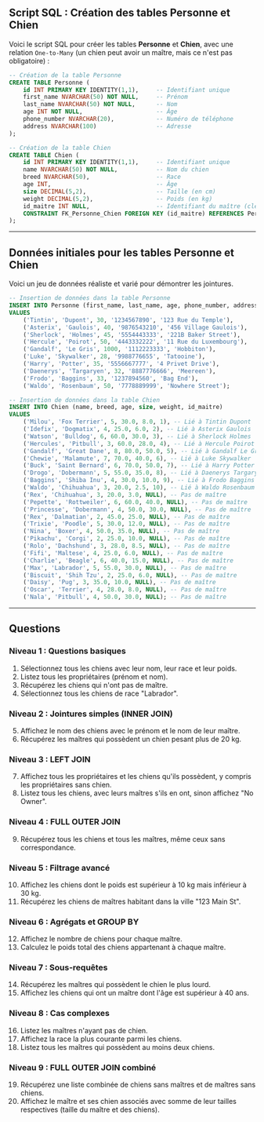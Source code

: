 ## Script SQL : Création des tables **Personne** et **Chien**

Voici le script SQL pour créer les tables **Personne** et **Chien**, avec une relation `One-to-Many` (un chien peut avoir un maître, mais ce n'est pas obligatoire) :

```sql
-- Création de la table Personne
CREATE TABLE Personne (
    id INT PRIMARY KEY IDENTITY(1,1),     -- Identifiant unique
    first_name NVARCHAR(50) NOT NULL,     -- Prénom
    last_name NVARCHAR(50) NOT NULL,      -- Nom
    age INT NOT NULL,                     -- Âge
    phone_number NVARCHAR(20),            -- Numéro de téléphone
    address NVARCHAR(100)                 -- Adresse
);

-- Création de la table Chien
CREATE TABLE Chien (
    id INT PRIMARY KEY IDENTITY(1,1),     -- Identifiant unique
    name NVARCHAR(50) NOT NULL,           -- Nom du chien
    breed NVARCHAR(50),                   -- Race
    age INT,                              -- Âge
    size DECIMAL(5,2),                    -- Taille (en cm)
    weight DECIMAL(5,2),                  -- Poids (en kg)
    id_maitre INT NULL,                   -- Identifiant du maître (clé étrangère)
    CONSTRAINT FK_Personne_Chien FOREIGN KEY (id_maitre) REFERENCES Personne(id)
);
```

---

## Données initiales pour les tables **Personne** et **Chien**

Voici un jeu de données réaliste et varié pour démontrer les jointures.

```sql
-- Insertion de données dans la table Personne
INSERT INTO Personne (first_name, last_name, age, phone_number, address)
VALUES 
    ('Tintin', 'Dupont', 30, '1234567890', '123 Rue du Temple'),
    ('Asterix', 'Gaulois', 40, '9876543210', '456 Village Gaulois'),
    ('Sherlock', 'Holmes', 45, '5554443333', '221B Baker Street'),
    ('Hercule', 'Poirot', 50, '4443332222', '11 Rue du Luxembourg'),
    ('Gandalf', 'Le Gris', 1000, '1112223333', 'Hobbiton'),
    ('Luke', 'Skywalker', 28, '9988776655', 'Tatooine'),
    ('Harry', 'Potter', 35, '5556667777', '4 Privet Drive'),
    ('Daenerys', 'Targaryen', 32, '8887776666', 'Meereen'),
    ('Frodo', 'Baggins', 33, '1237894560', 'Bag End'),
    ('Waldo', 'Rosenbaum', 50, '7778889999', 'Nowhere Street');

-- Insertion de données dans la table Chien
INSERT INTO Chien (name, breed, age, size, weight, id_maitre)
VALUES 
    ('Milou', 'Fox Terrier', 5, 30.0, 8.0, 1), -- Lié à Tintin Dupont
    ('Idefix', 'Dogmatix', 4, 25.0, 6.0, 2), -- Lié à Asterix Gaulois
    ('Watson', 'Bulldog', 6, 60.0, 30.0, 3), -- Lié à Sherlock Holmes
    ('Hercules', 'Pitbull', 3, 60.0, 28.0, 4), -- Lié à Hercule Poirot
    ('Gandalf', 'Great Dane', 8, 80.0, 50.0, 5), -- Lié à Gandalf Le Gris
    ('Chewie', 'Malamute', 7, 70.0, 40.0, 6), -- Lié à Luke Skywalker
    ('Buck', 'Saint Bernard', 6, 70.0, 50.0, 7), -- Lié à Harry Potter
    ('Drogo', 'Dobermann', 5, 55.0, 35.0, 8), -- Lié à Daenerys Targaryen
    ('Baggins', 'Shiba Inu', 4, 30.0, 10.0, 9), -- Lié à Frodo Baggins
    ('Waldo', 'Chihuahua', 3, 20.0, 2.5, 10), -- Lié à Waldo Rosenbaum
    ('Rex', 'Chihuahua', 3, 20.0, 3.0, NULL), -- Pas de maître
    ('Pepette', 'Rottweiler', 6, 60.0, 40.0, NULL), -- Pas de maître
    ('Princesse', 'Dobermann', 4, 50.0, 30.0, NULL), -- Pas de maître
    ('Rex', 'Dalmatian', 2, 45.0, 25.0, NULL), -- Pas de maître
    ('Trixie', 'Poodle', 5, 30.0, 12.0, NULL), -- Pas de maître
    ('Nina', 'Boxer', 4, 50.0, 35.0, NULL), -- Pas de maître
    ('Pikachu', 'Corgi', 2, 25.0, 10.0, NULL), -- Pas de maître
    ('Rolo', 'Dachshund', 3, 28.0, 8.5, NULL), -- Pas de maître
    ('Fifi', 'Maltese', 4, 25.0, 6.0, NULL), -- Pas de maître
    ('Charlie', 'Beagle', 6, 40.0, 15.0, NULL), -- Pas de maître
    ('Max', 'Labrador', 5, 55.0, 30.0, NULL), -- Pas de maître
    ('Biscuit', 'Shih Tzu', 2, 25.0, 6.0, NULL), -- Pas de maître
    ('Daisy', 'Pug', 3, 35.0, 10.0, NULL), -- Pas de maître
    ('Oscar', 'Terrier', 4, 28.0, 8.0, NULL), -- Pas de maître
    ('Nala', 'Pitbull', 4, 50.0, 30.0, NULL); -- Pas de maître

```

---

## Questions

### Niveau 1 : Questions basiques
1. Sélectionnez tous les chiens avec leur nom, leur race et leur poids.
2. Listez tous les propriétaires (prénom et nom).
3. Récupérez les chiens qui n'ont pas de maître.
4. Sélectionnez tous les chiens de race "Labrador".

### Niveau 2 : Jointures simples (INNER JOIN)
5. Affichez le nom des chiens avec le prénom et le nom de leur maître.
6. Récupérez les maîtres qui possèdent un chien pesant plus de 20 kg.

### Niveau 3 : LEFT JOIN
7. Affichez tous les propriétaires et les chiens qu'ils possèdent, y compris les propriétaires sans chien.
8. Listez tous les chiens, avec leurs maîtres s'ils en ont, sinon affichez "No Owner".

### Niveau 4 : FULL OUTER JOIN
9. Récupérez tous les chiens et tous les maîtres, même ceux sans correspondance.

### Niveau 5 : Filtrage avancé
10. Affichez les chiens dont le poids est supérieur à 10 kg mais inférieur à 30 kg.
11. Récupérez les chiens de maîtres habitant dans la ville "123 Main St".

### Niveau 6 : Agrégats et GROUP BY
12. Affichez le nombre de chiens pour chaque maître.
13. Calculez le poids total des chiens appartenant à chaque maître.

### Niveau 7 : Sous-requêtes
14. Récupérez les maîtres qui possèdent le chien le plus lourd.
15. Affichez les chiens qui ont un maître dont l'âge est supérieur à 40 ans.

### Niveau 8 : Cas complexes
16. Listez les maîtres n'ayant pas de chien.
17. Affichez la race la plus courante parmi les chiens.
18. Listez tous les maîtres qui possèdent au moins deux chiens.

### Niveau 9 : FULL OUTER JOIN combiné
19. Récupérez une liste combinée de chiens sans maîtres et de maîtres sans chiens.
20. Affichez le maître et ses chien associés avec somme de leur tailles respectives (taille du maître et des chiens).
